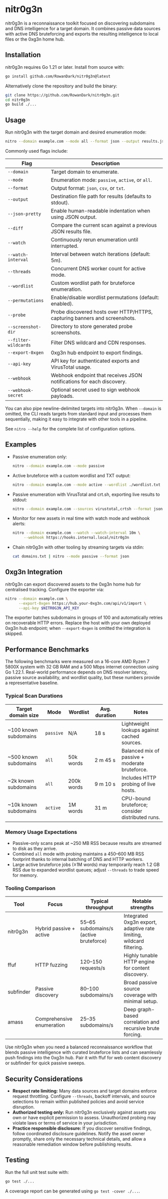 # nitr0g3n

nitr0g3n is a reconnaissance toolkit focused on discovering subdomains and DNS
intelligence for a target domain. It combines passive data sources with active
DNS bruteforcing and exports the resulting intelligence to local files or the
0xg3n home hub.

## Installation

nitr0g3n requires Go 1.21 or later. Install from source with:

```bash
go install github.com/RowanDark/nitr0g3n@latest
```

Alternatively clone the repository and build the binary:

```bash
git clone https://github.com/RowanDark/nitr0g3n.git
cd nitr0g3n
go build ./...
```

## Usage

Run nitr0g3n with the target domain and desired enumeration mode:

```bash
nitro --domain example.com --mode all --format json --output results.json
```

Commonly used flags include:

| Flag | Description |
| --- | --- |
| `--domain` | Target domain to enumerate. |
| `--mode` | Enumeration mode: `passive`, `active`, or `all`. |
| `--format` | Output format: `json`, `csv`, or `txt`. |
| `--output` | Destination file path for results (defaults to stdout). |
| `--json-pretty` | Enable human-readable indentation when using JSON output. |
| `--diff` | Compare the current scan against a previous JSON results file. |
| `--watch` | Continuously rerun enumeration until interrupted. |
| `--watch-interval` | Interval between watch iterations (default: 5m). |
| `--threads` | Concurrent DNS worker count for active mode. |
| `--wordlist` | Custom wordlist path for bruteforce enumeration. |
| `--permutations` | Enable/disable wordlist permutations (default: enabled). |
| `--probe` | Probe discovered hosts over HTTP/HTTPS, capturing banners and screenshots. |
| `--screenshot-dir` | Directory to store generated probe screenshots. |
| `--filter-wildcards` | Filter DNS wildcard and CDN responses. |
| `--export-0xgen` | 0xg3n hub endpoint to export findings. |
| `--api-key` | API key for authenticated exports and VirusTotal usage. |
| `--webhook` | Webhook endpoint that receives JSON notifications for each discovery. |
| `--webhook-secret` | Optional secret used to sign webhook payloads. |

You can also pipe newline-delimited targets into nitr0g3n. When `--domain` is
omitted, the CLI reads targets from standard input and processes them
sequentially, making it easy to integrate with other tools in a pipeline.

See `nitro --help` for the complete list of configuration options.

## Examples

* Passive enumeration only:

  ```bash
  nitro --domain example.com --mode passive
  ```

* Active bruteforce with a custom wordlist and TXT output:

  ```bash
  nitro --domain example.com --mode active --wordlist ./wordlist.txt --format txt --output results.txt
  ```

* Passive enumeration with VirusTotal and crt.sh, exporting live results to
  stdout:

  ```bash
  nitro --domain example.com --sources virustotal,crtsh --format json
  ```

* Monitor for new assets in real time with watch mode and webhook alerts:

  ```bash
  nitro --domain example.com --watch --watch-interval 10m \
       --webhook https://hooks.internal.local/nitr0g3n
  ```

* Chain nitr0g3n with other tooling by streaming targets via stdin:

  ```bash
  cat domains.txt | nitro --mode passive --format json
  ```

## 0xg3n Integration

nitr0g3n can export discovered assets to the 0xg3n home hub for centralised
tracking. Configure the exporter via:

```bash
nitro --domain example.com \
      --export-0xgen https://hub.your-0xg3n.com/api/v1/import \
      --api-key $NITR0G3N_API_KEY
```

The exporter batches subdomains in groups of 100 and automatically retries on
recoverable HTTP errors. Replace the host with your own deployed 0xg3n hub
endpoint; when `--export-0xgen` is omitted the integration is skipped.

## Performance Benchmarks

The following benchmarks were measured on a 16-core AMD Ryzen 7 5800X system
with 32 GB RAM and a 500 Mbps internet connection using Go 1.22.1. Real-world
performance depends on DNS resolver latency, passive source availability, and
wordlist quality, but these numbers provide a representative baseline.

### Typical Scan Durations

| Target domain size | Mode | Wordlist | Avg. duration | Notes |
| --- | --- | --- | --- | --- |
| ~100 known subdomains | `passive` | N/A | 18 s | Lightweight lookups against cached sources. |
| ~500 known subdomains | `all` | 50k words | 2 m 45 s | Balanced mix of passive + moderate bruteforce. |
| ~2k known subdomains | `all` | 200k words | 9 m 10 s | Includes HTTP probing of live hosts. |
| ~10k known subdomains | `active` | 1M words | 31 m | CPU-bound bruteforce; consider distributed runs. |

### Memory Usage Expectations

* Passive-only scans peak at ~250 MB RSS because results are streamed to disk
  as they arrive.
* Combined `all` mode with probing maintains a 450–600 MB RSS footprint thanks
  to internal batching of DNS and HTTP workers.
* Large active bruteforce jobs (≥1M words) may temporarily reach 1.2 GB RSS due
  to expanded wordlist queues; adjust `--threads` to trade speed for memory.

### Tooling Comparison

| Tool | Focus | Typical throughput | Notable strengths |
| --- | --- | --- | --- |
| nitr0g3n | Hybrid passive + active | 55–65 subdomains/s (active bruteforce) | Integrated 0xg3n export, adaptive rate limiting, wildcard filtering. |
| ffuf | HTTP fuzzing | 120–150 requests/s | Highly tunable HTTP engine for content discovery. |
| subfinder | Passive discovery | 80–100 subdomains/s | Broad passive source coverage with minimal setup. |
| amass | Comprehensive enumeration | 25–35 subdomains/s | Deep graph-based correlation and recursive brute forcing. |

Use nitr0g3n when you need a balanced reconnaissance workflow that blends
passive intelligence with curated bruteforce lists and can seamlessly push
findings into the 0xg3n hub. Pair it with ffuf for web content discovery or
subfinder for quick passive sweeps.

## Security Considerations

* **Respect rate limiting:** Many data sources and target domains enforce
  request throttling. Configure `--threads`, backoff intervals, and source
  selections to remain within published policies and avoid service disruption.
* **Authorized testing only:** Run nitr0g3n exclusively against assets you own
  or have explicit permission to assess. Unauthorized probing may violate laws
  or terms of service in your jurisdiction.
* **Practice responsible disclosure:** If you discover sensitive findings,
  follow coordinated disclosure guidelines. Notify the asset owner promptly,
  share only the necessary technical details, and allow a reasonable remediation
  window before publishing results.

## Testing

Run the full unit test suite with:

```bash
go test ./...
```

A coverage report can be generated using `go test -cover ./...`.
